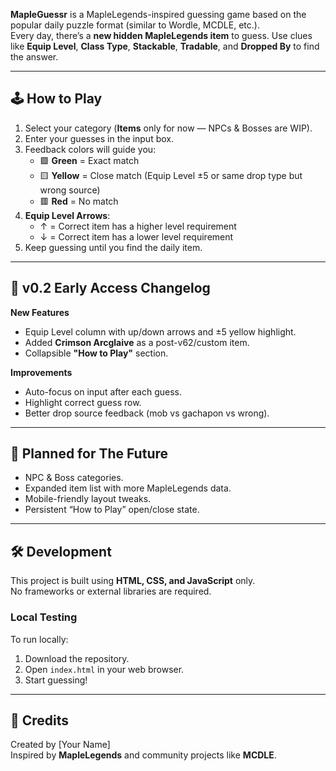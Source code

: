 **MapleGuessr** is a MapleLegends-inspired guessing game based on the popular daily puzzle format (similar to Wordle, MCDLE, etc.).  
Every day, there’s a **new hidden MapleLegends item** to guess. Use clues like **Equip Level**, **Class Type**, **Stackable**, **Tradable**, and **Dropped By** to find the answer.

---

## 🕹 How to Play
1. Select your category (**Items** only for now — NPCs & Bosses are WIP).
2. Enter your guesses in the input box.  
3. Feedback colors will guide you:
   - 🟩 **Green** = Exact match  
   - 🟨 **Yellow** = Close match (Equip Level ±5 or same drop type but wrong source)  
   - 🟥 **Red** = No match  
4. **Equip Level Arrows**:
   - ↑ = Correct item has a higher level requirement  
   - ↓ = Correct item has a lower level requirement  
5. Keep guessing until you find the daily item.

---

## 📅 v0.2 Early Access Changelog
**New Features**
- Equip Level column with up/down arrows and ±5 yellow highlight.
- Added **Crimson Arcglaive** as a post-v62/custom item.
- Collapsible **"How to Play"** section.
  
**Improvements**
- Auto-focus on input after each guess.
- Highlight correct guess row.
- Better drop source feedback (mob vs gachapon vs wrong).

---

## 🚧 Planned for The Future
- NPC & Boss categories.
- Expanded item list with more MapleLegends data.
- Mobile-friendly layout tweaks.
- Persistent “How to Play” open/close state.

---

## 🛠 Development
This project is built using **HTML, CSS, and JavaScript** only.  
No frameworks or external libraries are required.

### Local Testing
To run locally:
1. Download the repository.
2. Open `index.html` in your web browser.
3. Start guessing!

---

## 📜 Credits
Created by [Your Name]  
Inspired by **MapleLegends** and community projects like **MCDLE**.
